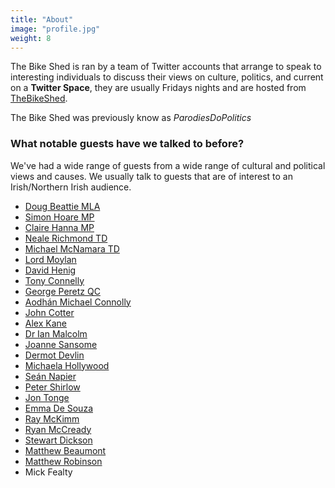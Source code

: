 ```yaml
---
title: "About"
image: "profile.jpg"
weight: 8
---
```


The Bike Shed is ran by a team of Twitter accounts that arrange to speak to interesting individuals to discuss their views on culture, politics, and current on a **Twitter Space**, they are usually Fridays nights and are hosted from [TheBikeShed](https://twitter.com/TheBikeShed).

The Bike Shed was previously know as *ParodiesDoPolitics*

### What notable guests have we talked to before?

We've had a wide range of guests from a wide range of cultural and political views and causes. We usually talk to guests that are of interest to an Irish/Northern Irish audience.

* [Doug Beattie MLA](https://twitter.com/BeattieDoug)
* [Simon Hoare MP](https://twitter.com/Simon4NDorset)
* [Claire Hanna MP](https://twitter.com/ClaireHanna)
* [Neale Richmond TD](https://twitter.com/nealerichmond)
* [Michael McNamara TD](https://twitter.com/MlMcNamaraTD)
* [Lord Moylan](https://twitter.com/danielmgmoylan)
* [David Henig](https://twitter.com/DavidHenigUK)
* [Tony Connelly](https://twitter.com/tconnellyRTE)
* [George Peretz QC](https://twitter.com/GeorgePeretzQC)
* [Aodhán Michael Connolly](https://twitter.com/MichaelAodhan)
* [John Cotter](https://twitter.com/John_Cotter)
* [Alex Kane](https://twitter.com/AlexKane221b)
* [Dr Ian Malcolm](https://twitter.com/Dr_Eoin_Malcolm)
* [Joanne Sansome](https://twitter.com/joanne_sansome)
* [Dermot Devlin](https://twitter.com/castleDD)
* [Michaela Hollywood](https://twitter.com/KylaHollywood)
* [Seán Napier](https://twitter.com/Seanofthesouth)
* [Peter Shirlow](https://twitter.com/PeterShirlow)
* [Jon Tonge](https://twitter.com/JonTonge)
* [Emma De Souza](https://twitter.com/EmmandJDeSouza)
* [Ray McKimm](https://twitter.com/raymckimm)
* [Ryan McCready](https://twitter.com/Ryan_McCready)
* [Stewart Dickson](https://twitter.com/stewartcdickson)
* [Matthew Beaumont](https://twitter.com/themrmatthew)
* [Matthew Robinson](https://twitter.com/matrobinson)
* Mick Fealty

